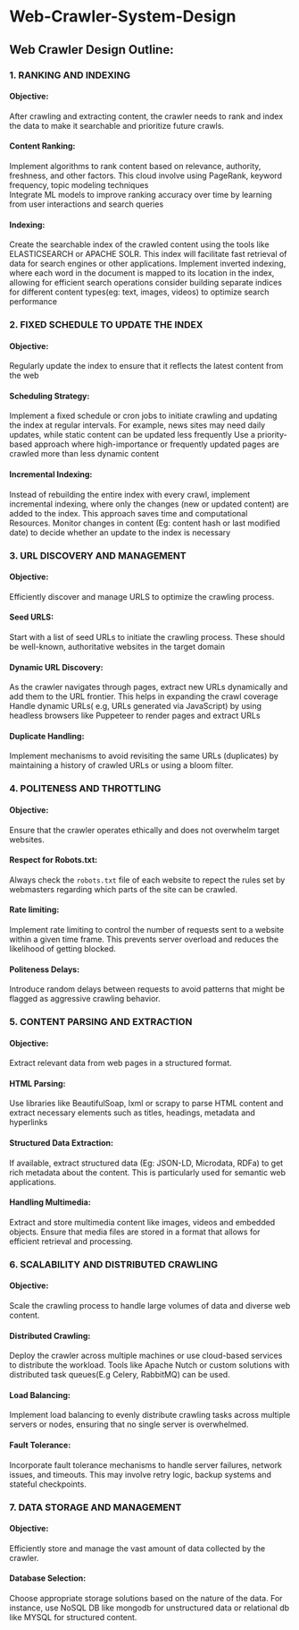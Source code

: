 # Web-Crawler-System-Design


## Web Crawler Design Outline:

### 1. RANKING AND INDEXING

#### Objective:

After crawling and extracting content, the crawler needs to rank and index the data to make it searchable and prioritize future crawls.

#### Content Ranking:

Implement algorithms to rank content based on relevance, authority, freshness, and other factors. This cloud involve using PageRank, keyword frequency, topic modeling techniques        
Integrate ML models to improve ranking accuracy over time by learning from user interactions and search queries

#### Indexing:

Create the searchable index of the crawled content using the tools like ELASTICSEARCH or APACHE SOLR. This index will facilitate fast retrieval of data for search engines or other applications.
Implement inverted indexing, where each word in the document is mapped to its location in the index, allowing for efficient search operations
consider building separate indices for different content types(eg: text, images, videos) to optimize search performance

### 2. FIXED SCHEDULE TO UPDATE THE INDEX

#### Objective:

Regularly update the index to ensure that it reflects the latest content from the web

#### Scheduling  Strategy:

Implement a fixed schedule or cron jobs to initiate crawling and updating the index at regular intervals. For example, news sites may need daily updates, while static content can be updated less frequently
Use a priority-based approach where high-importance or frequently updated pages are crawled more than less dynamic content

#### Incremental Indexing:

Instead of rebuilding the entire index with every crawl, implement incremental indexing, where only the changes (new or updated content) are added to the index. This approach saves time and computational Resources.
Monitor changes in content (Eg: content hash or last modified date) to decide whether an update to the index is necessary

### 3. URL DISCOVERY AND MANAGEMENT

#### Objective:

Efficiently discover and manage URLS to optimize the crawling process.

#### Seed URLS:

Start with a list of seed URLs to initiate the crawling process. These should be well-known, authoritative websites in the target domain


#### Dynamic URL Discovery:

As the crawler navigates through pages, extract new URLs dynamically and add them to the URL frontier. This helps in expanding the crawl coverage
Handle dynamic URLs( e.g, URLs generated via JavaScript) by using headless browsers like Puppeteer to render pages and extract URLs

#### Duplicate Handling:

Implement mechanisms to avoid revisiting the same URLs (duplicates) by maintaining a history of crawled URLs or using a bloom filter.

### 4. POLITENESS AND THROTTLING

#### Objective:
Ensure that the crawler operates ethically and does not overwhelm target websites.

#### Respect for Robots.txt:

Always check the `robots.txt` file of each website to repect the rules set by webmasters regarding which parts of the site can be crawled.

#### Rate limiting:
Implement rate limiting to control the number of requests sent to a website within a given time frame. This prevents server overload and reduces the likelihood of getting blocked.

#### Politeness Delays:

Introduce random delays between requests to avoid patterns that might be flagged as aggressive crawling behavior.

### 5. CONTENT PARSING AND EXTRACTION

#### Objective:
Extract relevant data from web pages in a structured format.
       
#### HTML Parsing:

Use libraries like BeautifulSoap, lxml or scrapy to parse HTML content and extract necessary elements such as titles, headings, metadata and hyperlinks

#### Structured Data Extraction:

If available, extract structured data (Eg: JSON-LD, Microdata, RDFa) to get rich metadata about the content. This is  particularly used for semantic web applications.

#### Handling Multimedia:

Extract and store multimedia content like images, videos and embedded objects. Ensure that media files are stored in a format that allows for efficient  retrieval and processing.

### 6. SCALABILITY AND DISTRIBUTED CRAWLING

#### Objective:

Scale the crawling process to handle large volumes of data and diverse web content.

#### Distributed Crawling:

Deploy the crawler across multiple machines or use cloud-based services to distribute the workload. Tools like Apache Nutch or custom solutions with distributed task queues(E.g Celery, RabbitMQ) can be used.

#### Load Balancing:

Implement load balancing to evenly distribute crawling tasks across multiple servers or nodes, ensuring that no single server is overwhelmed.

#### Fault Tolerance:

Incorporate fault tolerance mechanisms to handle server failures, network issues, and timeouts. This may involve retry logic, backup systems and stateful checkpoints.

### 7. DATA STORAGE AND MANAGEMENT

#### Objective:

Efficiently store and manage the vast amount of data collected by the crawler.

#### Database Selection:

Choose appropriate storage solutions based on the nature of the data. For instance, use NoSQL DB like mongodb for unstructured data or relational db like MYSQL for structured content.

        
